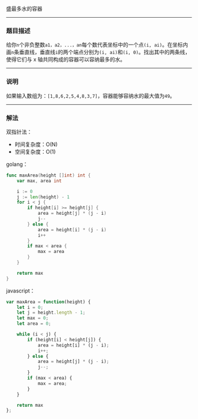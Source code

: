 盛最多水的容器

----

### 题目描述

给你`n`个非负整数`a1，a2，...，an`每个数代表坐标中的一个点`(i, ai)`。在坐标内画`n`条垂直线，垂直线`i`的两个端点分别为`(i, ai)`和`(i, 0)`。找出其中的两条线，使得它们与 x 轴共同构成的容器可以容纳最多的水。

----

### 说明

如果输入数组为：`[1,8,6,2,5,4,8,3,7]`，容器能够容纳水的最大值为`49`。

----

### 解法

双指针法：

- 时间复杂度：O(N)
- 空间复杂度：O(1)

golang：

```go
func maxArea(height []int) int {
    var max, area int

    i := 0
    j := len(height) - 1
    for i < j {
        if height[i] >= height[j] {
            area = height[j] * (j - i)
            j--
        } else {
            area = height[i] * (j - i)
            i++
        }
        if max < area {
            max = area
        }
    }

    return max
}
```

javascript：

```javascript
var maxArea = function(height) {
    let i = 0;
    let j = height.length - 1;
    let max = 0;
    let area = 0;

    while (i < j) {
        if (height[i] < height[j]) {
            area = height[i] * (j - i);
            i++;
        } else {
            area = height[j] * (j - i);
            j--;
        }
        if (max < area) {
            max = area;
        }
    }

    return max
};
```
